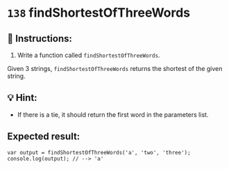 # `138` findShortestOfThreeWords

## 📝 Instructions:

1. Write a function called `findShortestOfThreeWords`.

Given 3 strings, `findShortestOfThreeWords` returns the shortest of the given string.

## 💡 Hint:

* If there is a tie, it should return the first word in the parameters list.

## Expected result:

```Js
var output = findShortestOfThreeWords('a', 'two', 'three');
console.log(output); // --> 'a'
```